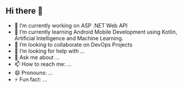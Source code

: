 ## Hi there 👋

<!--
**luminous42/luminous42** is a ✨ _special_ ✨ repository because its `README.md` (this file) appears on your GitHub profile.

Here are some ideas to get you started:
-->
- 🔭 I’m currently working on ASP .NET Web API
- 🌱 I’m currently learning Android Mobile Development using Kotlin, Artificial Intelligence and Machine Learning.
- 👯 I’m looking to collaborate on DevOps Projects
- 🤔 I’m looking for help with ...
- 💬 Ask me about ...
- 📫 How to reach me: ...
- 😄 Pronouns: ...
- ⚡ Fun fact: ...



